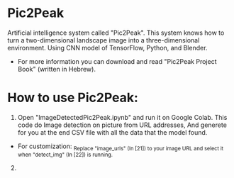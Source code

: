 # Pic2Peak

Artificial intelligence system called "Pic2Peak". This system knows how to turn a two-dimensional landscape image into a three-dimensional environment. Using CNN model of TensorFlow, Python, and Blender.

* For more information you can download and read "Pic2Peak Project Book" (written in Hebrew).

# How to use Pic2Peak:
1) Open "ImageDetectedPic2Peak.ipynb" and run it on Google Colab. This code do Image detection on picture from URL addresses, And generete for you at the end CSV file with all the data that the model found.
 * For customization:
  <sub> Replace "image_urls" (In [21]) to your image URL and select it when "detect_img" (In [22]) is running.
  
2)
